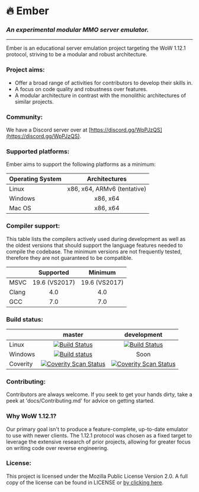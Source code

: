 ﻿
# 🔥 **Ember**
### *An experimental modular MMO server emulator.*
---
Ember is an educational server emulation project targeting the WoW 1.12.1 protocol, striving to be a modular and robust architecture.

### Project aims:
- Offer a broad range of activities for contributors to develop their skills in.
- A focus on code quality and robustness over features.
- A modular architecture in contrast with the monolithic architectures of similar projects.

### Community:
We have a Discord server over at [https://discord.gg/WpPJzQS](https://discord.gg/WpPJzQS).

### Supported platforms:
Ember aims to support the following platforms as a minimum:

| Operating System  | Architectures  |
| :------------ |:---------------:|
| Linux      | x86, x64, ARMv6 (tentative) |
| Windows       | x86, x64        |
| Mac OS | x86, x64        |

### Compiler support:
This table lists the compilers actively used during development as well as the oldest versions that should support the language features needed to compile the codebase. The minimum versions are not frequently tested, therefore they are not guaranteed to be compatible.

|       |  Supported  |   Minimum   |
|-------|:-----------:|:-----------:|
| MSVC  | 19.6 (VS2017) | 19.6 (VS2017) |
| Clang |     4.0     |     4.0     |
| GCC   |     7.0     |     7.0     |

### Build status:

|  | master  | development |
| :------------ |:---------------:|:---------------:|
| Linux | [![Build Status](https://travis-ci.org/EmberEmu/Ember.svg?branch=master)](https://travis-ci.org/EmberEmu/Ember) | [![Build Status](https://travis-ci.org/EmberEmu/Ember.svg?branch=development)](https://travis-ci.org/EmberEmu/Ember) |
| Windows | [![Build status](https://ci.appveyor.com/api/projects/status/wtctwhykqeelwk4g/branch/master?svg=true)](https://ci.appveyor.com/project/Chaosvex/ember/branch/master) | Soon |
| Coverity | [![Coverity Scan Status](https://scan.coverity.com/projects/5653/badge.svg)](https://scan.coverity.com/projects/5653) | [![Coverity Scan Status](https://scan.coverity.com/projects/5653/badge.svg)](https://scan.coverity.com/projects/5653) |


### Contributing:
Contributors are always welcome. If you seek to get your hands dirty, take a peek at 'docs/Contributing.md' for advice on getting started.

### Why WoW 1.12.1?
Our primary goal isn't to produce a feature-complete, up-to-date emulator to use with newer clients. The 1.12.1 protocol was chosen as a fixed target to leverage the extensive research of prior projects, allowing for greater focus on writing code over reverse engineering.

### License:
This project is licensed under the Mozilla Public License Version 2.0. A full copy of the license can be found in LICENSE or [by clicking here](http://mozilla.org/MPL/2.0/).